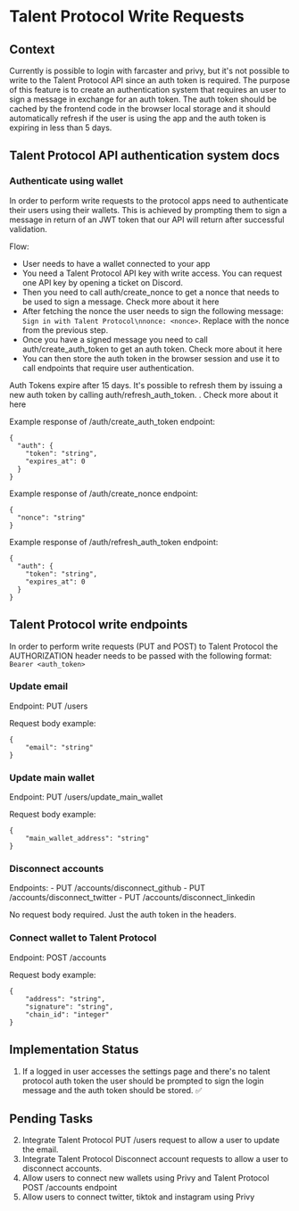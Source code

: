# Talent Protocol Write Requests

## Context

Currently is possible to login with farcaster and privy, but it's not possible to write to the Talent Protocol API since an auth token is required.
The purpose of this feature is to create an authentication system that requires an user to sign a message in exchange for an auth token. The auth token should be cached by the frontend code in the browser local storage and it should automatically refresh if the user is using the app and the auth token is expiring in less than 5 days.

## Talent Protocol API authentication system docs

### Authenticate using wallet

In order to perform write requests to the protocol apps need to authenticate their users using their wallets. This is achieved by prompting them to sign a message in return of an JWT token that our API will return after successful validation.

Flow:
- User needs to have a wallet connected to your app
- You need a Talent Protocol API key with write access. You can request one API key by opening a ticket on Discord.
- Then you need to call auth/create_nonce to get a nonce that needs to be used to sign a message. Check more about it here
- After fetching the nonce the user needs to sign the following message: `Sign in with Talent Protocol\nnonce: <nonce>`. Replace <nonce> with the nonce from the previous step.
- Once you have a signed message you need to call auth/create_auth_token to get an auth token. Check more about it here
- You can then store the auth token in the browser session and use it to call endpoints that require user authentication.

Auth Tokens expire after 15 days. It's possible to refresh them by issuing a new auth token by calling auth/refresh_auth_token. . Check more about it here

Example response of /auth/create_auth_token endpoint:

```
{
  "auth": {
    "token": "string",
    "expires_at": 0
  }
}
```

Example response of /auth/create_nonce endpoint:

```
{
  "nonce": "string"
}
```

Example response of /auth/refresh_auth_token endpoint:

```
{
  "auth": {
    "token": "string",
    "expires_at": 0
  }
}
```

## Talent Protocol write endpoints

In order to perform write requests (PUT and POST) to Talent Protocol the AUTHORIZATION header needs to be passed with the following format: `Bearer <auth_token>`

### Update email

Endpoint: PUT /users

Request body example:

```
{
    "email": "string"
}
```

### Update main wallet

Endpoint: PUT /users/update_main_wallet

Request body example:

```
{
    "main_wallet_address": "string"
}
```

### Disconnect accounts

Endpoints:
    - PUT /accounts/disconnect_github
    - PUT /accounts/disconnect_twitter
    - PUT /accounts/disconnect_linkedin

No request body required. Just the auth token in the headers.

### Connect wallet to Talent Protocol

Endpoint: POST /accounts

Request body example:

```
{
    "address": "string",
    "signature": "string",
    "chain_id": "integer"
}
```

## Implementation Status

1. If a logged in user accesses the settings page and there's no talent protocol auth token the user should be prompted to sign the login message and the auth token should be stored. ✅ 

## Pending Tasks
2. Integrate Talent Protocol PUT /users request to allow a user to update the email.
3. Integrate Talent Protocol Disconnect account requests to allow a user to disconnect accounts.
4. Allow users to connect new wallets using Privy and Talent Protocol POST /accounts endpoint
5. Allow users to connect twitter, tiktok and instagram using Privy

